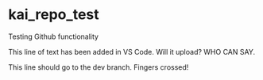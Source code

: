 # kai_repo_test

Testing Github functionality

This line of text has been added in VS Code. Will it upload? WHO CAN SAY.

This line should go to the dev branch. Fingers crossed!
